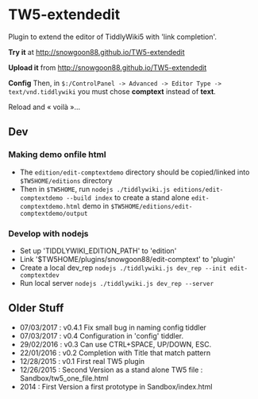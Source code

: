 TW5-extendedit
==============

Plugin to extend the editor of TiddlyWiki5 with 'link completion'.

**Try it** at http://snowgoon88.github.io/TW5-extendedit

**Upload it** from http://snowgoon88.github.io/TW5-extendedit

**Config** Then, in `$:/ControlPanel -> Advanced -> Editor Type -> text/vnd.tiddlywiki` you must chose **comptext** instead of **text**.

Reload and « voilà »...

Dev
---

### Making demo onfile html
* The `edition/edit-comptextdemo` directory should be copied/linked into `$TW5HOME/editions` directory
* Then in `$TW5HOME`, run `nodejs ./tiddlywiki.js editions/edit-comptextdemo --build index` to create a stand alone `edit-comptextdemo.html` demo in `$TW5HOME/editions/edit-comptextdemo/output`

### Develop with nodejs
* Set up 'TIDDLYWIKI_EDITION_PATH' to 'edition'
* Link '$TW5HOME/plugins/snowgoon88/edit-comptext' to 'plugin'
* Create a local dev_rep `nodejs ./tiddlywiki.js dev_rep --init edit-comptextdev `
* Run local server `nodejs ./tiddlywiki.js dev_rep --server`

Older Stuff
-----------
* 07/03/2017 : v0.4.1 Fix small bug in naming config tiddler
* 07/03/2017 : v0.4 Configuration in 'config' tiddler.
* 29/02/2016 : v0.3 Can use CTRL+SPACE, UP/DOWN, ESC.
* 22/01/2016 : v0.2 Completion with Title that match pattern
* 12/28/2015 : v0.1 First real TW5 plugin
* 12/26/2015 : Second Version
  as a stand alone TW5 file : Sandbox/tw5_one_file.html
* 2014 : First Version
  a first prototype in Sandbox/index.html
